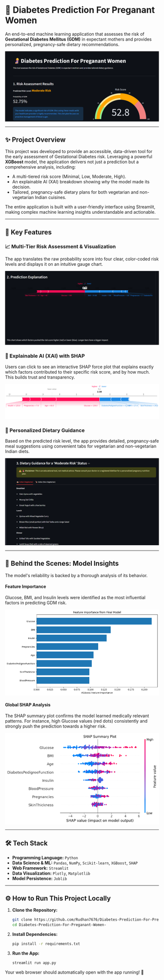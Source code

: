 # 🤰 Diabetes Prediction For Preganant Women

An end-to-end machine learning application that assesses the risk of **Gestational Diabetes Mellitus (GDM)** in expectant mothers and provides personalized, pregnancy-safe dietary recommendations.

![Main Application Dashboard](./assets/app_dashboard%201.png)

---

## ✨ Project Overview

This project was developed to provide an accessible, data-driven tool for the early assessment of Gestational Diabetes risk. Leveraging a powerful **XGBoost** model, the application delivers not just a prediction but a comprehensive analysis, including:

-   A multi-tiered risk score (Minimal, Low, Moderate, High).
-   An explainable AI (XAI) breakdown showing *why* the model made its decision.
-   Tailored, pregnancy-safe dietary plans for both vegetarian and non-vegetarian Indian cuisines.

The entire application is built with a user-friendly interface using Streamlit, making complex machine learning insights understandable and actionable.

---

## 🎯 Key Features

### 📈 Multi-Tier Risk Assessment & Visualization
The app translates the raw probability score into four clear, color-coded risk levels and displays it on an intuitive gauge chart.

![Risk Score Gauge](./assets/app_dashboard%202.png)

### 🤖 Explainable AI (XAI) with SHAP
Users can click to see an interactive SHAP force plot that explains exactly which factors contributed to their specific risk score, and by how much. This builds trust and transparency.

![SHAP Force Plot Explanation](./assets/shap_force_plot.png)

### 🥗 Personalized Dietary Guidance
Based on the predicted risk level, the app provides detailed, pregnancy-safe meal suggestions using convenient tabs for vegetarian and non-vegetarian Indian diets.

![Dietary Guidance Tabs](./assets/dietary_guidance.png)

---

## 🔬 Behind the Scenes: Model Insights

The model's reliability is backed by a thorough analysis of its behavior.

#### Feature Importance
Glucose, BMI, and Insulin levels were identified as the most influential factors in predicting GDM risk.

![Feature Importance Plot](./assets/feature_importance.png)

#### Global SHAP Analysis
The SHAP summary plot confirms the model learned medically relevant patterns. For instance, high Glucose values (red dots) consistently and strongly push the prediction towards a higher risk.

![SHAP Summary Plot](./assets/shap_summary_plot.png)

---

## 🛠️ Tech Stack

-   **Programming Language:** `Python`
-   **Data Science & ML:** `Pandas`, `NumPy`, `Scikit-learn`, `XGBoost`, `SHAP`
-   **Web Framework:** `Streamlit`
-   **Data Visualization:** `Plotly`, `Matplotlib`
-   **Model Persistence:** `Joblib`

---

## ⚙️ How to Run This Project Locally

1.  **Clone the Repository:**
    ```bash
    git clone https://github.com/Rudhan7676/Diabetes-Prediction-For-Preganant-Women-.git
    cd Diabetes-Prediction-For-Preganant-Women-
    ```

2.  **Install Dependencies:**
    ```bash
    pip install -r requirements.txt
    ```

3.  **Run the App:**
    ```bash
    streamlit run app.py
    ```

Your web browser should automatically open with the app running! 🎉
